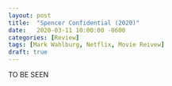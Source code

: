 ```yaml
---
layout: post
title:  "Spencer Confidential (2020)"
date:   2020-03-11 10:00:00 -0600
categories: [Review]
tags: [Mark Wahlburg, Netflix, Movie Reivew]
draft: true
---
```


TO BE SEEN
